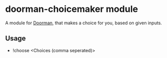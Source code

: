# doorman-choicemaker module
A module for [Doorman](https://github.com/FabricLabs/doorman-choicemaker), that makes a choice for you, based on given inputs.

## Usage

- !choose <Choices (comma seperated)>
